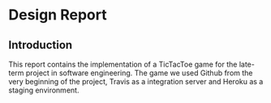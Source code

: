 # Design Report

## Introduction  
This report contains the implementation of a TicTacToe game for the late-term project in software engineering. The game we used Github from the very beginning of the project, Travis as a integration server and Heroku as a staging environment. 
